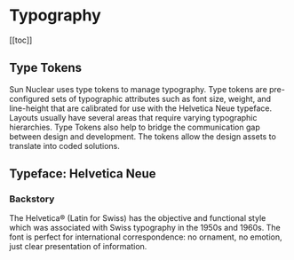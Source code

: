 # Typography
[[toc]]
## Type Tokens
Sun Nuclear uses type tokens to manage typography. Type tokens are pre-configured sets of typographic attributes such as font size, weight, and line-height that are calibrated for use with the Helvetica Neue typeface. 
Layouts usually have several areas that require varying typographic hierarchies. Type Tokens also help to bridge the communication gap between design and development. The tokens allow the design assets to translate into coded solutions.


## Typeface: Helvetica Neue

### Backstory
The Helvetica® (Latin for Swiss) has the objective and functional style which was associated with Swiss typography in the 1950s and 1960s. The font is perfect for international correspondence: no ornament, no emotion, just clear presentation of information.